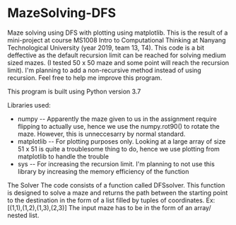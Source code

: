 # MazeSolving-DFS
Maze solving using DFS with plotting using matplotlib. 
This is the result of a mini-project at course MS1008 Intro to Computational Thinking at Nanyang Technological University (year 2019, team 13, T4).
This code is a bit deffective as the default recursion limit can be reached for solving medium sized mazes.
(I tested 50 x 50 maze and some point will reach the recursion limit).
I'm planning to add a non-recursive method instead of using recursion. Feel free to help me improve this program.

This program is built using Python version 3.7

Libraries used:
- numpy -- Apparently the maze given to us in the assignment require flipping to actually use, hence we use the numpy.rot90() 
            to rotate the maze. However, this is unneccesarry by normal standard.
- matplotlib -- For plotting purposes only. Looking at a large array of size 51 x 51 is quite a troublesome thing to do, hence we use plotting
                from matplotlib to handle the trouble
- sys -- For increasing the recursion limit. I'm planning to not use this library by increasing the memory efficiency of the function
                

The Solver
The code consists of a function called DFSsolver. This function is designed to solve a maze and returns the path between the starting point 
to the destination in the form of a list filled by tuples of coordinates.
Ex: [(1,1),(1,2),(1,3),(2,3)]
The input maze has to be in the form of an array/ nested list.

